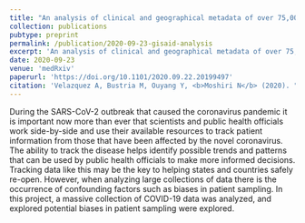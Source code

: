 ```yaml
---
title: "An analysis of clinical and geographical metadata of over 75,000 records in the GISAID COVID-19 database"
collection: publications
pubtype: preprint
permalink: /publication/2020-09-23-gisaid-analysis
excerpt: 'An analysis of clinical and geographical metadata of over 75,000 records in the GISAID COVID-19 database'
date: 2020-09-23
venue: 'medRxiv'
paperurl: 'https://doi.org/10.1101/2020.09.22.20199497'
citation: 'Velazquez A, Bustria M, Ouyang Y, <b>Moshiri N</b> (2020). "An analysis of clinical and geographical metadata of over 75,000 records in the GISAID COVID-19 database." <i>medRxiv</i>. <a href="https://doi.org/10.1101/2020.09.22.20199497" target="_blank">doi:10.1101/2020.09.22.20199497</a>'
---
```

During the SARS-CoV-2 outbreak that caused the coronavirus pandemic it is important now more than ever that scientists and public health officials work side-by-side and use their available resources to track patient information from those that have been affected by the novel coronavirus. The ability to track the disease helps identify possible trends and patterns that can be used by public health officials to make more informed decisions. Tracking data like this may be the key to helping states and countries safely re-open. However, when analyzing large collections of data there is the occurrence of confounding factors such as biases in patient sampling. In this project, a massive collection of COVID-19 data was analyzed, and explored potential biases in patient sampling were explored.
